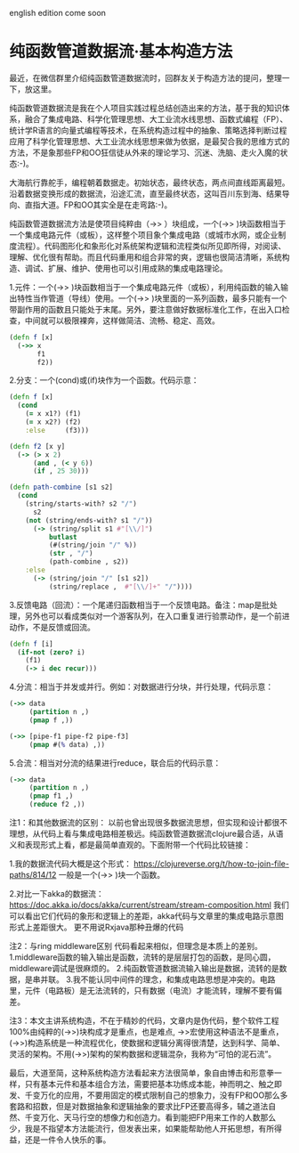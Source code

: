 english edition come soon

# 纯函数管道数据流·基本构造方法

最近，在微信群里介绍纯函数管道数据流时，回群友关于构造方法的提问，整理一下，放这里。

纯函数管道数据流是我在个人项目实践过程总结创造出来的方法，基于我的知识体系，融合了集成电路、科学化管理思想、大工业流水线思想、函数式编程（FP）、统计学R语言的向量式编程等技术，在系统构造过程中的抽象、策略选择判断过程应用了科学化管理思想、大工业流水线思想来做为依据，是最契合我的思维方式的方法，不是象那些FP和OO狂信徒从外来的理论学习、沉迷、洗脑、走火入魔的状态:-)。

大海航行靠舵手，编程朝着数据走。初始状态，最终状态，两点间直线距离最短。沿着数据变换形成的数据流，沿途汇流，直至最终状态，这叫百川东到海、结果导向、直指大道。FP和OO其实全是在走弯路:-)。

纯函数管道数据流方法是使项目纯粹由（->> ）块组成，一个(->> )块函数相当于一个集成电路元件（或板），这样整个项目象个集成电路（或城市水网，或企业制度流程）。代码图形化和象形化对系统架构逻辑和流程类似所见即所得，对阅读、理解、优化很有帮助。而且代码重用和组合非常的爽，逻辑也很简洁清晰，系统构造、调试、扩展、维护、使用也可以引用成熟的集成电路理论。

1.元件：一个(->> )块函数相当于一个集成电路元件（或板），利用纯函数的输入输出特性当作管道（导线）使用。一个(->> )块里面的一系列函数，最多只能有一个带副作用的函数且只能处于末尾。另外，要注意做好数据标准化工作，在出入口检查，中间就可以极限裸奔，这样做简洁、流畅、稳定、高效。

```clojure
(defn f [x]
  (->> x
       f1
       f2))
```  

2.分支：一个(cond)或(if)块作为一个函数。代码示意：

```clojure
(defn f [x]
  (cond
    (= x x1?) (f1)
    (= x x2?) (f2)
    :else     (f3)))
```  
    
```clojure
(defn f2 [x y]
  (-> (> x 2)
      (and , (< y 6))
      (if , 25 30)))
```  
      
```clojure
(defn path-combine [s1 s2]
  (cond
    (string/starts-with? s2 "/") 
      s2
    (not (string/ends-with? s1 "/"))
      (-> (string/split s1 #"[\\/]")
          butlast
          (#(string/join "/" %))
          (str , "/")
          (path-combine , s2)) 
    :else  
      (-> (string/join "/" [s1 s2])
          (string/replace ,  #"[\\/]+" "/")))) 
```  

3.反馈电路（回流）：一个尾递归函数相当于一个反馈电路。备注：map是批处理，另外也可以看成类似对一个游客队列，在入口重复进行验票动作，是一个前进动作，不是反馈或回流。

```clojure
(defn f [i]
  (if-not (zero? i)
    (f1)
    (-> i dec recur)))
```  

4.分流：相当于并发或并行。例如：对数据进行分块，并行处理，代码示意：

```clojure
(->> data
     (partition n ,)
     (pmap f ,))
```  

```clojure
(->> [pipe-f1 pipe-f2 pipe-f3]
     (pmap #(% data) ,))
```  

5.合流：相当对分流的结果进行reduce，联合后的代码示意：

```clojure
(->> data
     (partition n ,)
     (pmap f1 ,)
     (reduce f2 ,))
```  

注1：和其他数据流的区别：
以前也曾出现很多数据流思想，但实现和设计都很不理想，从代码上看与集成电路相差极远。纯函数管道数据流clojure最合适，从语义和表现形式上看，都是最简单直观的。下面附带一个代码比较链接：

1.我的数据流代码大概是这个形式：
https://clojureverse.org/t/how-to-join-file-paths/814/12
一般是一个(->> )块一个函数。

2.对比一下akka的数据流：
https://doc.akka.io/docs/akka/current/stream/stream-composition.html
我们可以看出它们代码的象形和逻辑上的差距，akka代码与文章里的集成电路示意图形式上差距很大。
更不用说Rxjava那种丑爆的代码

注2：与ring middleware区别
代码看起来相似，但理念是本质上的差别。
1.middleware函数的输入输出是函数，流转的是层层打包的函数，是同心圆，middleware调试是很麻烦的。
2.纯函数管道数据流输入输出是数据，流转的是数据，是串并联。
3.我不能认同中间件的理念，和集成电路思想是冲突的。电路里，元件（电路板）是无法流转的，只有数据（电流）才能流转，理解不要有偏差。

注3：本文主讲系统构造，不在于精妙的代码，文章内是伪代码，整个软件工程100%由纯粹的(->>)块构成才是重点，也是难点, ->>宏使用这种语法不是重点，(->>)构造系统是一种流程优化，使数据和逻辑分离得很清楚，达到科学、简单、灵活的架构。不用(->>)架构的架构数据和逻辑混杂，我称为“可怕的泥石流”。

最后，大道至简，这种系统构造方法看起来方法很简单，象自由博击和形意拳一样，只有基本元件和基本组合方法，需要把基本功练成本能，神而明之、触之即发、千变万化的应用，不要用固定的模式限制自己的想象力，没有FP和OO那么多套路和招数，但是对数据抽象和逻辑抽象的要求比FP还要高得多，辅之道法自然、千变万化、天马行空的想像力和创造力。看到能把FP用来工作的人数那么少，我是不指望本方法能流行，但发表出来，如果能帮助他人开拓思想，有所得益，还是一件令人快乐的事。

